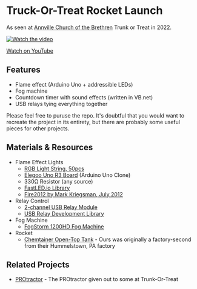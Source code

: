 # Truck-Or-Treat Rocket Launch
As seen at [Annville Church of the Brethren](https://www.annvillecob.org) Trunk or Treat in 2022.

[![Watch the video](https://img.youtube.com/vi/UP1z7mMJEf8/hqdefault.jpg)](https://youtu.be/UP1z7mMJEf8)

[Watch on YouTube](https://youtu.be/UP1z7mMJEf8)

## Features

- Flame effect (Arduino Uno + addressible LEDs)
- Fog machine
- Countdown timer with sound effects (written in VB.net)
- USB relays tying everything together

Please feel free to puruse the repo.   It's doubtful that you would want to recreate the project in its entirety, but there are probably some useful pieces for other projects.

## Materials & Resources

- Flame Effect Lights
  - [RGB Light String, 50pcs](https://www.amazon.com/gp/product/B076VBSB3B/ref=ppx_yo_dt_b_search_asin_title?ie=UTF8&psc=1)
  - [Elegoo Uno R3 Board](https://www.amazon.com/gp/product/B01EWOE0UU/ref=ppx_yo_dt_b_search_asin_title?ie=UTF8&psc=1) (Arduino Uno Clone)  
  - 330Ω Resistor (any source)
  - [FastLED.io Library](https://fastled.io/)
  - [Fire2012 by Mark Kriegsman, July 2012](https://github.com/FastLED/FastLED/blob/master/examples/Fire2012/Fire2012.ino)
- Relay Control
  - [2-channel USB Relay Module](https://www.amazon.com/gp/product/B07CFQMDJ3/ref=ppx_yo_dt_b_search_asin_title?ie=UTF8&psc=1)
  - [USB Relay Development Library](https://www.amazon.com/clouddrive/share/mI90aY9Ju2XDZhrUX9ZHzz6yAYpOvELp0fKcZxrrsNv)
- Fog Machine
  - [FogStorm 1200HD Fog Machine](https://www.adj.com/fog-storm-1200hd)
- Rocket
  - [Chemtainer Open-Top Tank](https://chemtainer.com/) - Ours was originally a factory-second from their Hummelstown, PA factory

## Related Projects
 - [PROtractor](https://github.com/jmshearer/PROtractor) - The PROtractor given out to some at Trunk-Or-Treat

